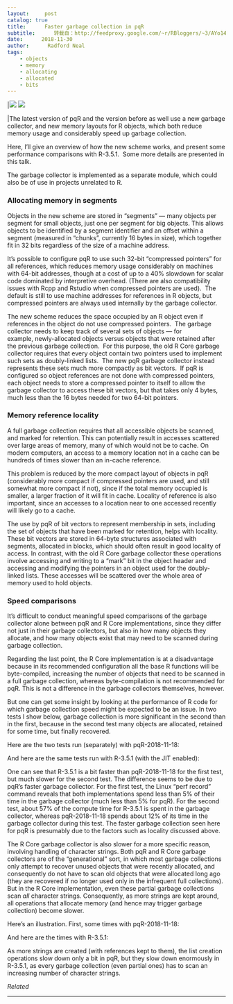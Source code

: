 ```yaml
---
layout:     post
catalog: true
title:      Faster garbage collection in pqR
subtitle:      转载自：http://feedproxy.google.com/~r/RBloggers/~3/AYo14bZU9Aw/
date:      2018-11-30
author:      Radford Neal
tags:
    - objects
    - memory
    - allocating
    - allocated
    - bits
---
```









|![](https://radfordneal.files.wordpress.com/2013/12/logolg.png?w=256&resize=256%2C200#038;h=200)
![](https://radfordneal.files.wordpress.com/2013/12/logolg.png?w=256&h=200&fit=256%2C200&resize=256%2C200)

|The latest version of pqR and the version before as well use a new garbage collector, and new memory layouts for R objects, which both reduce memory usage and considerably speed up garbage collection.






Here, I’ll give an overview of how the new scheme works, and present some performance comparisons with R-3.5.1.  Some more details are presented in this talk.

The garbage collector is implemented as a separate module, which could also be of use in projects unrelated to R.

### Allocating memory in segments

Objects in the new scheme are stored in “segments” — many objects per segment for small objects, just one per segment for big objects. This allows objects to be identified by a segment identifier and an offset within a segment (measured in “chunks”, currently 16 bytes in size), which together fit in 32 bits regardless of the size of a machine address.

It’s possible to configure pqR to use such 32-bit “compressed pointers” for all references, which reduces memory usage considerably on machines with 64-bit addresses, though at a cost of up to a 40% slowdown for scalar code dominated by interpretive overhead. (There are also compatibility issues with Rcpp and Rstudio when compressed pointers are used).  The default is still to use machine addresses for references in R objects, but compressed pointers are always used internally by the garbage collector.

The new scheme reduces the space occupied by an R object even if references in the object do not use compressed pointers.  The garbage collector needs to keep track of several sets of objects — for example, newly-allocated objects versus objects that were retained after the previous garbage collection.  For this purpose, the old R Core garbage collector requires that every object contain two pointers used to implement such sets as doubly-linked lists.  The new pqR garbage collector instead represents these sets much more compactly as bit vectors.  If pqR is configured so object references are not done with compressed pointers, each object needs to store a compressed pointer to itself to allow the garbage collector to access these bit vectors, but that takes only 4 bytes, much less than the 16 bytes needed for two 64-bit pointers.

### Memory reference locality

A full garbage collection requires that all accessible objects be scanned, and marked for retention. This can potentially result in accesses scattered over large areas of memory, many of which would not be to cache. On modern computers, an access to a memory location not in a cache can be hundreds of times slower than an in-cache reference.

This problem is reduced by the more compact layout of objects in pqR (considerably more compact if compressed pointers are used, and still somewhat more compact if not), since if the total memory occupied is smaller, a larger fraction of it will fit in cache. Locality of reference is also important, since an accesses to a location near to one accessed recently will likely go to a cache.

The use by pqR of bit vectors to represent membership in sets, including the set of objects that have been marked for retention, helps with locality. These bit vectors are stored in 64-byte structures associated with segments, allocated in blocks, which should often result in good locality of access. In contrast, with the old R Core garbage collector these operations involve accessing and writing to a “mark” bit in the object header and accessing and modifying the pointers in an object used for the doubly-linked lists. These accesses will be scattered over the whole area of memory used to hold objects.

### Speed comparisons

It’s difficult to conduct meaningful speed comparisons of the garbage collector alone between pqR and R Core implementations, since they differ not just in their garbage collectors, but also in how many objects they allocate, and how many objects exist that may need to be scanned during garbage collection.

Regarding the last point, the R Core implementation is at a disadvantage because in its recommended configuration all the base R functions will be byte-compiled, increasing the number of objects that need to be scanned in a full garbage collection, whereas byte-compilation is not recommended for pqR. This is not a difference in the garbage collectors themselves, however.

But one can get some insight by looking at the performance of R code for which garbage collection speed might be expected to be an issue. In two tests I show below, garbage collection is more significant in the second than in the first, because in the second test many objects are allocated, retained for some time, but finally recovered.

Here are the two tests run (separately) with pqR-2018-11-18:

And here are the same tests run with R-3.5.1 (with the JIT enabled):

One can see that R-3.5.1 is a bit faster than pqR-2018-11-18 for the first test, but much slower for the second test. The difference seems to be due to pqR’s faster garbage collector. For the first test, the Linux “perf record” command reveals that both implementations spend less than 5% of their time in the garbage collector (much less than 5% for pqR). For the second test, about 57% of the compute time for R-3.5.1 is spent in the garbage collector, whereas pqR-2018-11-18 spends about 12% of its time in the garbage collector during this test. The faster garbage collection seen here for pqR is presumably due to the factors such as locality discussed above.

The R Core garbage collector is also slower for a more specific reason, involving handling of character strings. Both pqR and R Core garbage collectors are of the “generational” sort, in which most garbage collections only attempt to recover unused objects that were recently allocated, and consequently do not have to scan old objects that were allocated long ago (they are recovered if no longer used only in the infrequent full collections). But in the R Core implementation, even these partial garbage collections scan *all* character strings. Consequently, as more strings are kept around, all operations that allocate memory (and hence may trigger garbage collection) become slower.

Here’s an illustration. First, some times with pqR-2018-11-18:

And here are the times with R-3.5.1:

As more strings are created (with references kept to them), the list creation operations slow down only a bit in pqR, but they slow down enormously in R-3.5.1, as every garbage collection (even partial ones) has to scan an increasing number of character strings.


*Related*








---
